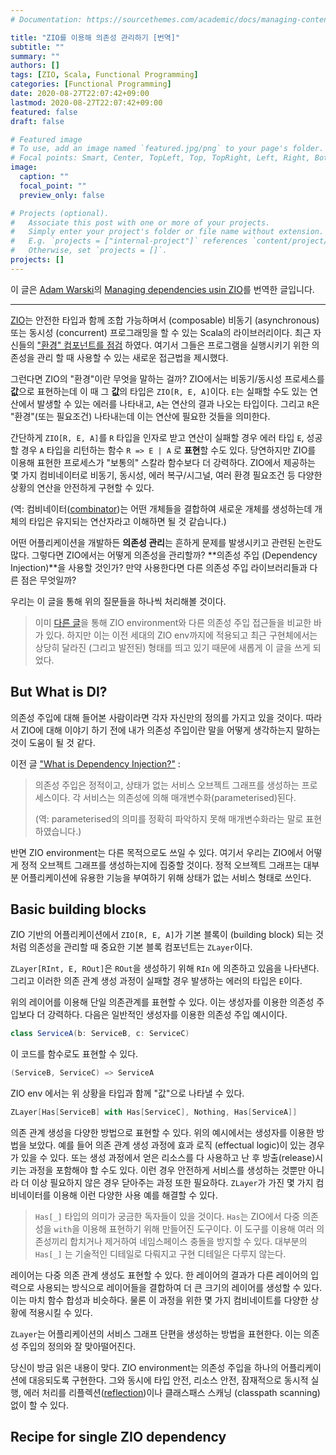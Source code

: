 ```yaml
---
# Documentation: https://sourcethemes.com/academic/docs/managing-content/

title: "ZIO를 이용해 의존성 관리하기 [번역]"
subtitle: ""
summary: ""
authors: []
tags: [ZIO, Scala, Functional Programming]
categories: [Functional Programming]
date: 2020-08-27T22:07:42+09:00
lastmod: 2020-08-27T22:07:42+09:00
featured: false
draft: false

# Featured image
# To use, add an image named `featured.jpg/png` to your page's folder.
# Focal points: Smart, Center, TopLeft, Top, TopRight, Left, Right, BottomLeft, Bottom, BottomRight.
image:
  caption: ""
  focal_point: ""
  preview_only: false

# Projects (optional).
#   Associate this post with one or more of your projects.
#   Simply enter your project's folder or file name without extension.
#   E.g. `projects = ["internal-project"]` references `content/project/deep-learning/index.md`.
#   Otherwise, set `projects = []`.
projects: []
---
```


이 글은 [Adam Warski](https://blog.softwaremill.com/@adamwarski)의 [Managing dependencies usin ZIO](https://blog.softwaremill.com/managing-dependencies-using-zio-8acc1539e276)를 번역한 글입니다.

---

[ZIO](https://zio.dev/)는 안전한 타입과 함께 조합 가능하며서 (composable) 비동기 (asynchronous) 또는 동시성 (concurrent) 프로그래밍을 할 수 있는 Scala의 라이브러리이다. 최근 자신들의 ["환경" 컴포넌트를 점검](https://zio.dev/docs/howto/howto_use_layers) 하였다. 여기서 그들은 프로그램을 실행시키기 위한 의존성을 관리 할 때 사용할 수 있는 새로운 접근법을 제시했다.

그런다면 ZIO의 "환경"이란 무엇을 말하는 걸까? ZIO에서는 비동기/동시성 프로세스를 **값**으로 표현하는데 이 때 그 **값**의 타입은 `ZIO[R, E, A]`이다. `E`는 실패할 수도 있는 연산에서 발생할 수 있는 에러를 나타내고, `A`는 연산의 결과 나오는 타입이다. 그리고 `R`은 "환경"(또는 필요조건) 나타내는데 이는 연산에 필요한 것들을 의미한다.

간단하게 `ZIO[R, E, A]`를 `R` 타입을 인자로 받고 연산이 실패할 경우 에러 타입 `E`, 성공할 경우 `A` 타입을 리턴하는  함수 `R => E | A` 로 **표현**할 수도 있다.  당연하지만 ZIO를 이용해 표현한 프로세스가 "보통의" 스칼라 함수보다 더 강력하다. ZIO에서 제공하는 몇 가지 컴비네이터로 비동기, 동시성, 에러 복구/시그널, 여러 환경 필요조건 등 다양한 상황의 연산을 안전하게 구현할 수 있다.

(역: 컴비네이터([combinator](https://stackoverflow.com/questions/58681172/what-is-a-combinator-in-scala-or-functional-programming))는 어떤 개체들을 결합하여 새로운 개체를 생성하는데 개체의 타입은 유지되는 연산자라고 이해하면 될 것 같습니다.)

어떤 어플리케이션을 개발하든 **의존성 관리**는 흔하게 문제를 발생시키고 관련된 논란도 많다. 그렇다면 ZIO에서는 어떻게 의존성을 관리할까? **의존성 주입 (Dependency Injection)**을 사용할 것인가? 만약 사용한다면 다른 의존성 주입 라이브러리들과 다른 점은 무엇일까?

우리는 이 글을 통해 위의 질문들을 하나씩 처리해볼 것이다.

> 이미 [다른 글](https://blog.softwaremill.com/zio-environment-meets-constructor-based-dependency-injection-6a13de6e000)을 통해 ZIO environment와 다른 의존성 주입 접근들을 비교한 바가 있다. 하지만 이는 이전 세대의 ZIO env까지에 적용되고 최근 구현체에서는 상당히 달라진 (그리고 발전된) 형태를 띄고 있기 때문에 새롭게 이 글을 쓰게 되었다.

## But What is DI?

의존성 주입에 대해 들어본 사람이라면 각자 자신만의 정의를 가지고 있을 것이다. 따라서 ZIO에 대해 이야기 하기 전에 내가 의존성 주입이란 말을 어떻게 생각하는지 말하는 것이 도움이 될 것 같다.

이전 글 ["What is Dependency Injection?"](https://blog.softwaremill.com/what-is-dependency-injection-8c9e7805502f) :

> 의존성 주입은 정적이고, 상태가 없는 서비스 오브젝트 그래프를 생성하는 프로세스이다. 각 서비스는 의존성에 의해 매개변수화(parameterised)된다. 
>
> (역: parameterised의 의미를 정확히 파악하지 못해 매개변수화라는 말로 표현하였습니다.)

반면 ZIO environment는 다른 목적으로도 쓰일 수 있다. 여기서 우리는 ZIO에서 어떻게 정적 오브젝트 그래프를 생성하는지에 집중할 것이다. 정적 오브젝트 그래프는 대부분 어플리케이션에 유용한 기능을 부여하기 위해 상태가 없는 서비스 형태로 쓰인다. 

## Basic building blocks

ZIO 기반의 어플리케이션에서 `ZIO[R, E, A]`가 기본 블록이 (building block) 되는 것처럼 의존성을 관리할 때 중요한 기본 블록 컴포넌트는 `ZLayer`이다.

`ZLayer[RInt, E, ROut]`은 `ROut`을 생성하기 위해 `RIn` 에 의존하고 있음을 나타낸다. 그리고 이러한 의존 관계 생성 과정이 실패할 경우 발생하는 에러의 타입은 `E`이다. 

위의 레이어를 이용해 단일 의존관계를 표현할 수 있다. 이는 생성자를 이용한 의존성 주입보다 더 강력하다. 다음은 일반적인 생성자를 이용한 의존성 주입 예시이다.

```scala
class ServiceA(b: ServiceB, c: ServiceC)
```

이 코드를 함수로도 표현할 수 있다.

```scala
(ServiceB, ServiceC) => ServiceA
```

ZIO env 에서는 위 상황을 타입과 함께 "값"으로 나타낼 수 있다.

```scala
ZLayer[Has[ServiceB] with Has[ServiceC], Nothing, Has[ServiceA]]
```

의존 관계 생성을 다양한 방법으로 표현할 수 있다. 위의 예시에서는 생성자를 이용한 방법을 보았다. 예를 들어 의존 관계 생성 과정에 효과 로직 (effectual logic)이 있는 경우가 있을 수 있다. 또는 생성 과정에서 얻은 리소스를 다 사용하고 난 후 방출(release)시키는 과정을 포함해야 할 수도 있다. 이런 경우 안전하게 서비스를 생성하는 것뿐만 아니라 더 이상 필요하지 않은 경우 닫아주는 과정 또한 필요하다. `ZLayer`가 가진 몇 가지 컴비네이터를 이용해 이런 다양한 사용 예를 해결할 수 있다.

> `Has[_]` 타입의 의미가 궁금한 독자들이 있을 것이다. `Has`는 ZIO에서 다중 의존성을 `with`을 이용해 표현하기 위해 만들어진 도구이다. 이 도구를 이용해 여러 의존성끼리 합치거나 제거하여 네임스페이스 충돌을 방지할 수 있다. 대부분의 `Has[_]` 는 기술적인 디테일로 다뤄지고 구현 디테일은 다루지 않는다.

레이어는 다중 의존 관계 생성도 표현할 수 있다. 한 레이어의 결과가 다른 레이어의 입력으로 사용되는 방식으로 레이어들을 결합하여 더 큰 크기의 레이어를 생성할 수 있다. 이는 마치 함수 합성과 비슷하다. 물론 이 과정을 위한 몇 가지 컴비네이트를 다양한 상황에 적용시킬 수 있다.

`ZLayer`는 어플리케이션의 서비스 그래프 단편을 생성하는 방법을 표현한다. 이는 의존성 주입의 정의와 잘 맞아떨어진다. 

당신이 방금 읽은 내용이 맞다. ZIO environment는 의존성 주입을 하나의 어플리케이션에 대응되도록 구현한다. 그와 동시에 타입 안전, 리소스 안전, 잠재적으로 동시적 실행, 에러 처리를 리플렉션([reflection](https://stackoverflow.com/questions/58681172/what-is-a-combinator-in-scala-or-functional-programming))이나 클래스패스 스캐닝 (classpath scanning)없이 할 수 있다.

## Recipe for single ZIO dependency

